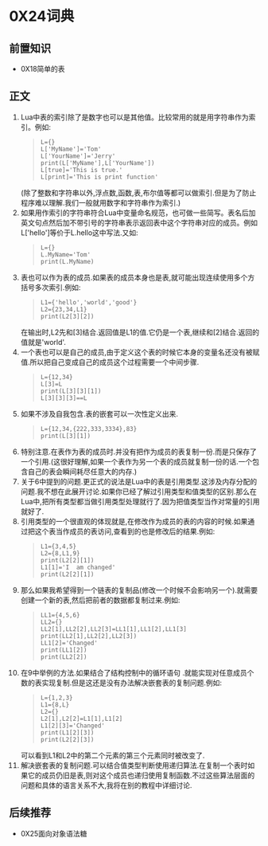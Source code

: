 # 0X24词典
## 前置知识
* 0X18简单的表
## 正文
1. Lua中表的索引除了是数字也可以是其他值。比较常用的就是用字符串作为索引。例如:
    >```
    >L={}
    >L['MyName']='Tom'
    >L['YourName']='Jerry'
    >print(L['MyName'],L['YourName'])
    >L[true]='This is true.'
    >L[print]='This is print function'
    >```
    (除了整数和字符串以外,浮点数,函数,表,布尔值等都可以做索引.但是为了防止程序难以理解.我们一般就用数字和字符串作为索引.)
2. 如果用作索引的字符串符合Lua中变量命名规范，也可做一些简写。表名后加英文句点然后加不带引号的字符串表示返回表中这个字符串对应的成员。例如L['hello']等价于L.hello这中写法.又如:
    >```
    >L={}
    >L.MyName='Tom'
    >print(L.MyName)
    >```
3. 表也可以作为表的成员.如果表的成员本身也是表,就可能出现连续使用多个方括号多次索引.例如:
    >```
    >L1={'hello','world','good'}
    >L2={23,34,L1}
    >print(L2[3][2])
    >```
    在输出时,L2先和[3]结合.返回值是L1的值.它仍是一个表,继续和[2]结合.返回的值就是'world'.
4. 一个表也可以是自己的成员,由于定义这个表的时候它本身的变量名还没有被赋值.所以把自己变成自己的成员这个过程需要一个中间步骤.
    >```
    >L={12,34}
    >L[3]=L
    >print(L[3][3][1])
    >L[3][3][3]==L
    >```
5. 如果不涉及自我包含.表的嵌套可以一次性定义出来.
    >```
    >L={12,34,{222,333,3334},83}
    >print(L[3][1])
    >```
6.  特别注意.在表作为表的成员时.并没有把作为成员的表复制一份.而是只保存了一个引用.(这很好理解,如果一个表作为另一个表的成员就复制一份的话.一个包含自己的表会瞬间耗尽任意大的内存.)
7. 关于6中提到的问题.更正式的说法是Lua中的表是引用类型.这涉及内存分配的问题.我不想在此展开讨论.如果你已经了解过引用类型和值类型的区别.那么在Lua中,把所有类型都当做引用类型处理就行了.因为把值类型当作对常量的引用就好了.
8. 引用类型的一个很直观的体现就是,在修改作为成员的表的内容的时候.如果通过把这个表当作成员的表访问,查看到的也是修改后的结果.例如:
    >```
    >L1={3,4,5}
    >L2={8,L1,9}
    >print(L2[2][1])
    >L1[1]='I  am changed'
    >print(L2[2][1])
    >```
9. 那么如果我希望得到一个链表的复制品(修改一个时候不会影响另一个).就需要创建一个新的表,然后把前者的数据都复制过来.例如:
    >```
    >LL1={4,5,6}
    >LL2={}
    >LL2[1],LL2[2],LL2[3]=LL1[1],LL1[2],LL1[3]
    >print(LL2[1],LL2[2],LL2[3])
    >LL1[2]='Changed'
    >print(LL1[2])
    >print(LL2[2])
    >```
10. 在9中举例的方法.如果结合了结构控制中的循环语句 .就能实现对任意成员个数的表实现复制.但是这还是没有办法解决嵌套表的复制问题.例如:
    >```
    >L={1,2,3}
    >L1={8,L}
    >L2={}
    >L2[1],L2[2]=L1[1],L1[2]
    >L1[2][3]='Changed'
    >print(L1[2][3])
    >print(L2[2][3])
    >````
    可以看到L1和L2中的第二个元素的第三个元素同时被改变了.
11. 解决嵌套表的复制问题.可以结合值类型判断使用递归算法.在复制一个表时如果它的成员仍旧是表,则对这个成员也递归使用复制函数.不过这些算法层面的问题和具体的语言关系不大,我将在别的教程中详细讨论.
## 后续推荐
* 0X25面向对象语法糖
